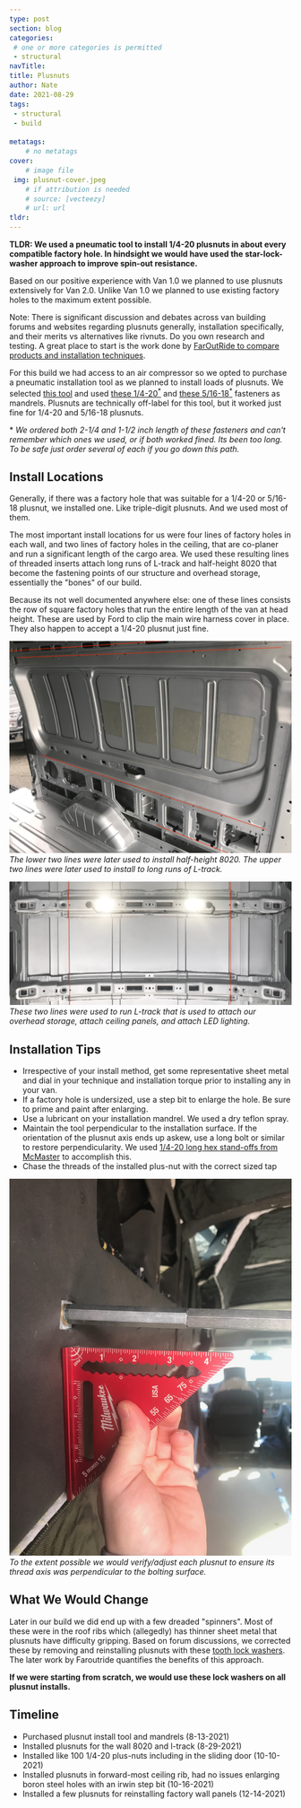 ```yaml
---
type: post
section: blog
categories: 
 # one or more categories is permitted
 - structural
navTitle: 
title: Plusnuts
author: Nate
date: 2021-08-29
tags:
 - structural
 - build
 
metatags:
	# no metatags
cover: 
	# image file
 img: plusnut-cover.jpeg
	# if attribution is needed
	# source: [vecteezy]
	# url: url
tldr:
---
```

**TLDR: We used a pneumatic tool to install 1/4-20 plusnuts in about every compatible factory hole.  In hindsight we would have used the star-lock-washer approach to improve spin-out resistance.**<!--excerpt-->

Based on our positive experience with Van 1.0 we planned to use plusnuts extensively for Van 2.0.  Unlike Van 1.0 we planned to use existing factory holes to the maximum extent possible.  

Note: There is significant discussion and debates across van building forums and websites regarding plusnuts generally, installation specifically, and their merits vs alternatives like rivnuts.  Do you own research and testing.  A great place to start is the work done by [FarOutRide to compare products and installation techniques](https://faroutride.com/threaded-inserts/).

For this build we had access to an air compressor so we opted to purchase a pneumatic installation tool as we planned to install loads of plusnuts.  We selected [this tool](https://www.amazon.com/gp/product/B07Y73GDYW/) and used [these 1/4-20<sup>*</sup>](https://www.boltdepot.com/Product-Details.aspx?product=8034) and [these 5/16-18<sup>*</sup>](https://www.boltdepot.com/Product-Details.aspx?product=8061) fasteners as mandrels.  Plusnuts are technically off-label for this tool, but it worked just fine for 1/4-20 and 5/16-18 plusnuts.

\* _We ordered both 2-1/4 and 1-1/2 inch length of these fasteners and can't remember which ones we used, or if both worked fined. Its been too long.  To be safe just order several of each if you go down this path._


## Install Locations

Generally, if there was a factory hole that was suitable for a 1/4-20 or 5/16-18 plusnut, we installed one.  Like triple-digit plusnuts.  And we used most of them.

The most important install locations for us were four lines of factory holes in each wall, and two lines of factory holes in the ceiling, that are co-planer and run a significant length of the cargo area.  We used these resulting lines of threaded inserts attach long runs of L-track and half-height 8020 that become the fastening points of our structure and overhead storage, essentially the "bones" of our build.  

Because its not well documented anywhere else: one of these lines consists the row of square factory holes that run the entire length of the van at head height.  These are used by Ford to clip the main wire harness cover in place.  They also happen to accept a 1/4-20 plusnut just fine.

![wall inserts](wall-holes.jpeg)
_The lower two lines were later used to install half-height 8020.  The upper two lines were later used to install to long runs of L-track._

![ceiling inserts](ceiling-holes.jpeg)
_These two lines were used to run L-track that is used to attach our overhead storage, attach ceiling panels, and attach LED lighting._

## Installation Tips

* Irrespective of your install method, get some representative sheet metal and dial in your technique and installation torque prior to installing any in your van.
* If a factory hole is undersized, use a step bit to enlarge the hole.  Be sure to prime and paint after enlarging.
* Use a lubricant on your installation mandrel.  We used a dry teflon spray.
* Maintain the tool perpendicular to the installation surface.  If the orientation of the plusnut axis ends up askew, use a long bolt or similar to restore perpendicularity.  We used [1/4-20 long hex stand-offs from McMaster](https://www.mcmaster.com/93620A843/) to accomplish this.
* Chase the threads of the installed plus-nut with the correct sized tap

![](straighten.jpeg)
_To the extent possible we would verify/adjust each plusnut to ensure its thread axis was perpendicular to the bolting surface._



## What We Would Change

Later in our build we did end up with a few dreaded "spinners".  Most of these were in the roof ribs which (allegedly) has thinner sheet metal that plusnuts have difficulty gripping.  Based on forum discussions, we corrected these by removing and reinstalling plusnuts with these [tooth lock washers](https://www.mcmaster.com/catalog/128/3553).  The later work by Faroutride quantifies the benefits of this approach.  

**If we were starting from scratch, we would use these lock washers on all plusnut installs.**

## Timeline
* Purchased plusnut install tool and mandrels (8-13-2021)
* Installed plusnuts for the wall 8020 and l-track (8-29-2021)
* Installed like 100 1/4-20 plus-nuts including in the sliding door (10-10-2021)
* Installed plusnuts in forward-most ceiling rib, had no issues enlarging boron steel holes with an irwin step bit (10-16-2021)
* Installed a few plusnuts for reinstalling factory wall panels (12-14-2021)


